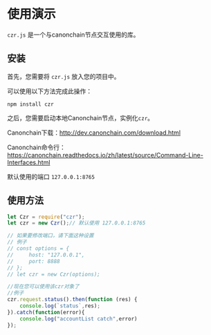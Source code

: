 # 使用演示

`czr.js` 是一个与canonchain节点交互使用的库。

## 安装

首先，您需要将 `czr.js` 放入您的项目中。

可以使用以下方法完成此操作：

```
npm install czr
```

之后，您需要启动本地Canonchain节点，实例化`czr`。

Canonchain下载：<http://dev.canonchain.com/download.html>

Canonchain命令行：<https://canonchain.readthedocs.io/zh/latest/source/Command-Line-Interfaces.html>

默认使用的端口 `127.0.0.1:8765`

## 使用方法

```js
let Czr = require("czr");
let czr = new Czr();// 默认使用 127.0.0.1:8765

// 如果要修改端口，请下面这种设置
// 例子
// const options = {
//     host: "127.0.0.1",
//     port: 8888
// };
// let czr = new Czr(options);

//现在您可以使用该czr对象了
//例子
czr.request.status().then(function (res) {
    console.log(`status`,res);
}).catch(function(error){
    console.log("accountList catch",error)
});
```